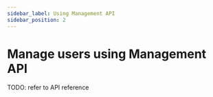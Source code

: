 ```yaml
---
sidebar_label: Using Management API
sidebar_position: 2
---
```


# Manage users using Management API

TODO: refer to API reference
